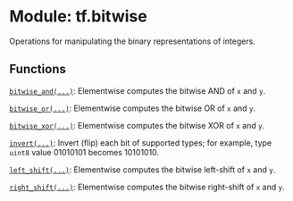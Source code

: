 <div itemscope itemtype="http://developers.google.com/ReferenceObject">
<meta itemprop="name" content="tf.bitwise" />
<meta itemprop="path" content="Stable" />
</div>

# Module: tf.bitwise

Operations for manipulating the binary representations of integers.

<!-- Placeholder for "Used in" -->


## Functions

[`bitwise_and(...)`](../tf/bitwise/bitwise_and.md): Elementwise computes the bitwise AND of `x` and `y`.

[`bitwise_or(...)`](../tf/bitwise/bitwise_or.md): Elementwise computes the bitwise OR of `x` and `y`.

[`bitwise_xor(...)`](../tf/bitwise/bitwise_xor.md): Elementwise computes the bitwise XOR of `x` and `y`.

[`invert(...)`](../tf/bitwise/invert.md): Invert (flip) each bit of supported types; for example, type `uint8` value 01010101 becomes 10101010.

[`left_shift(...)`](../tf/bitwise/left_shift.md): Elementwise computes the bitwise left-shift of `x` and `y`.

[`right_shift(...)`](../tf/bitwise/right_shift.md): Elementwise computes the bitwise right-shift of `x` and `y`.

